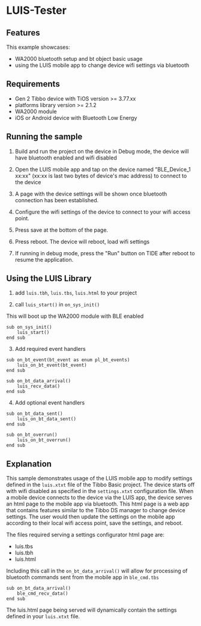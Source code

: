 # LUIS-Tester

## Features
This example showcases:

- WA2000 bluetooth setup and bt object basic usage 
- using the LUIS mobile app to change device wifi settings via bluetooth 

## Requirements
- Gen 2 Tibbo device with TiOS version >= 3.77.xx
- platforms library version >= 2.1.2
- WA2000 module
- iOS or Android device with Bluetooth Low Energy

## Running the sample
1. Build and run the project on the device in Debug mode, the device will have bluetooth enabled and wifi disabled

2. Open the LUIS mobile app and tap on the device named "BLE_Device_1 xx:xx" (xx:xx is last two bytes of device's mac address) to connect to the device

3. A page with the device settings will be shown once bluetooth connection has been established.

4. Configure the wifi settings of the device to connect to your wifi access point.

5. Press save at the bottom of the page.

6. Press reboot. The device will reboot, load wifi settings

7. If running in debug mode, press the "Run" button on TIDE after reboot to resume the application.

## Using the LUIS Library
1. add `luis.tbh`, `luis.tbs`, `luis.html` to your project

2. call `luis_start()` in `on_sys_init()`

This will boot up the WA2000 module with BLE enabled

```
sub on_sys_init()
	luis_start()
end sub
```


3. Add required event handlers
```
sub on_bt_event(bt_event as enum pl_bt_events)
	luis_on_bt_event(bt_event)
end sub

sub on_bt_data_arrival()
	luis_recv_data()
end sub

```

4. Add optional event handlers
```
sub on_bt_data_sent()
	luis_on_bt_data_sent()
end sub

sub on_bt_overrun()
	luis_on_bt_overrun()
end sub
```


## Explanation
This sample demonstrates usage of the LUIS mobile app to modify settings defined in the `luis.xtxt` file of the Tibbo Basic project. The device starts off with wifi disabled as specified in the `settings.xtxt` configuration file. When a mobile device connects to the device via the LUIS app, the device serves an html page to the mobile app via bluetooth. This html page is a web app that contains features similar to the Tibbo DS manager to change device settings. The user would then update the settings on the mobile app according to their local wifi access point, save the settings, and reboot.

The files required serving a settings configurator html page are:
- luis.tbs
- luis.tbh
- luis.html

Including this call in the `on_bt_data_arrival()` will allow for processing of bluetooth commands sent from the mobile app in `ble_cmd.tbs`
```
sub on_bt_data_arrival()
    ble_cmd_recv_data()
end sub
```
The luis.html page being served will dynamically contain the settings defined in your `luis.xtxt` file.
